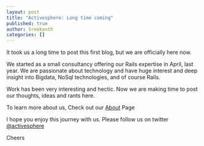 ```yaml
--- 
layout: post
title: "Activesphere: Long time coming"
published: true
author: Sreekanth
categories: []
--- 
```


It took us a long time to post this first blog, but we are
officially here now.

We started as a small consultancy offering our Rails expertise in
April, last year. We are passionate about technology and have huge
interest and deep insight into Bigdata, NoSql technologies, and of
course Rails.

Work has been very interesting and hectic. Now we are making time to
post our thoughts, ideas and rants here.

To learn more about us, Check out our
[About](http://www.activesphere.com/about.html "About") Page

I hope you enjoy this journey with us. Please follow us on twitter
[@activesphere](http://twitter.com/#!/activesphere)

Cheers


